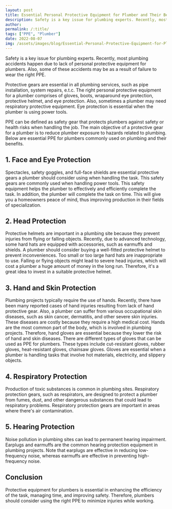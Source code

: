 ```yaml
---
layout: post
title: Essential Personal Protective Equipment for Plumber and Their Benefits
description: Safety is a key issue for plumbing experts. Recently, most plumbing accidents happen due to lack of personal protective equipment for plumbers.
author: 
permalink: /:title/
tags: ["PPE", "Plumber"]
date: 2022-08-07
img: /assets/images/blog/Essential-Personal-Protective-Equipment-for-Plumber-and-Their-Benefits.png
---
```


Safety is a key issue for plumbing experts. Recently, most plumbing accidents happen due to lack of personal protective equipment for plumbers. Also, some of these accidents may be as a result of failure to wear the right PPE. 

Protective gears are essential in all plumbing services, such as pipe installation, system repairs, e.t.c. The right personal protective equipment for a plumber comprises of gloves, boots, wraparound eye protection, protective helmet, and eye protection. Also, sometimes a plumber may need respiratory protective equipment. Eye protection is essential when the plumber is using power tools.

PPE can be defined as safety gear that protects plumbers against safety or health risks when handling the job. The main objective of a protective gear for a plumber is to reduce plumber exposure to hazards related to plumbing. Below are essential PPE for plumbers commonly used on plumbing and their benefits.

## 1. Face and Eye Protection

Spectacles, safety goggles, and full-face shields are essential protective gears a plumber should consider using when handling the task. This safety gears are commonly used when handling power tools. This safety equipment helps the plumber to effectively and efficiently complete the task. In addition, the plumber will complete the task on time. This will give you a homeowners peace of mind, thus improving production in their fields of specialization.

## 2. Head Protection


Protective helmets are important in a plumbing site because they prevent injuries from flying or falling objects. Recently, due to advanced technology, some hard hats are equipped with accessories, such as earmuffs and shields. A plumber should consider buying a well-fitted protective helmet to prevent inconveniences. Too small or too large hard hats are inappropriate to use. Falling or flying objects might lead to severe head injuries, which will cost a plumber a huge amount of money in the long run. Therefore, it's a great idea to invest in a suitable protective helmet.


## 3. Hand and Skin Protection


Plumbing projects typically require the use of hands. Recently, there have been many reported cases of hand injuries resulting from lack of hand protective gear. Also, a plumber can suffer from various occupational skin diseases, such as skin cancer, dermatitis, and other severe skin injuries. These diseases are costly because they require a high medical cost. Hands are the most common part of the body, which is involved in plumbing projects. Therefore, hand gloves are essential because they lower the risk of hand and skin diseases. There are different types of gloves that can be used as PPE for plumbers. These types include cut-resistant gloves, rubber gloves, heat-resistant gloves, chainsaw gloves. Gloves are essential when a plumber is handling tasks that involve hot materials, electricity, and slippery objects.


## 4. Respiratory Protection

Production of toxic substances is common in plumbing sites. Respiratory protection gears, such as respirators, are designed to protect a plumber from fumes, dust, and other dangerous substances that could lead to respiratory problems. Respiratory protection gears are important in areas where there's air contamination.

## 5. Hearing Protection

Noise pollution in plumbing sites can lead to permanent hearing impairment. Earplugs and earmuffs are the common hearing protection equipment in plumbing projects. Note that earplugs are effective in reducing low-frequency noise, whereas earmuffs are effective in preventing high-frequency noise.

## Conclusion

Protective equipment for plumbers is essential in enhancing the efficiency of the task, managing time, and improving safety. Therefore, plumbers should consider using the right PPE to minimize injuries while working.